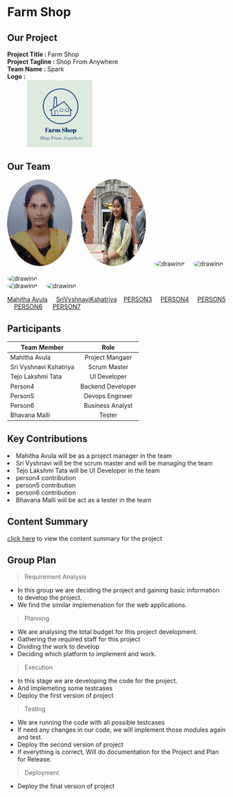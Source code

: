 # Farm Shop


## Our Project
   <strong>Project Title   :   </strong> Farm Shop<br>
   <strong>Project Tagline :   </strong>Shop From Anywhere<br>
   <strong>Team Name       :   </strong>Spark<br>
   <strong>Logo            : <br>
    &nbsp;&nbsp;&nbsp;&nbsp;&nbsp;&nbsp;&nbsp;&nbsp; &nbsp;&nbsp;&nbsp;&nbsp;  <img class='img-circle' src="Images/logo.PNG" alt="drawing" width=150px  style="border-radius:10px width=50px" />   </strong><br>
    
## Our Team

<img src="Images/MahithaAvula.jpeg" alt="drawing" width="150" height ="200" style="border-radius:50%" />    &nbsp;&nbsp;&nbsp;
<img src="Images/SriVyshnaviKshatriya.jpg" alt="drawing" width="150" height ="200" style="border-radius:50%" />   &nbsp;&nbsp;&nbsp;
<img src="Images/TejoLakshmiTata" alt="drawing" width="150" height ="200" style="border-radius:50%" />   &nbsp;&nbsp;&nbsp; 
<img src="Images/ADD_IMGAE_IN_FOLDER" alt="drawing" width="150" height ="200" style="border-radius:50%" />   &nbsp;&nbsp;&nbsp;   
<img src="Images/ADD_IMGAE_IN_FOLDER" alt="drawing" width="150" height ="200" style="border-radius:50%" />   &nbsp;&nbsp;&nbsp;   
<img src="Images/ADD_IMGAE_IN_FOLDER" alt="drawing" width="150" height ="200" style="border-radius:50%" />   &nbsp;&nbsp;&nbsp;
<img src="Images/ADD_IMGAE_IN_FOLDER" alt="drawing" width="150" height ="200" style="border-radius:50%" />   &nbsp;&nbsp;&nbsp;   


[Mahitha Avula](https://github.com/MahithaAvula25)   &nbsp;&nbsp;&nbsp; [SriVyshnaviKshatriya](https://github.com/SriVyshnaviKshatriya)   &nbsp;&nbsp;&nbsp;[PERSON3](https://github.com/ADD-YOUR-GITHUB)  &nbsp;&nbsp;&nbsp;   [PERSON4](https://github.com/ADD-YOUR-GITHUB)  &nbsp;&nbsp;&nbsp;
[PERSON5](https://github.com/ADD-YOUR-GITHUB)  &nbsp;&nbsp;&nbsp;  [PERSON6](https://github.com/ADD-YOUR-GITHUB)  &nbsp;&nbsp; &nbsp;  [PERSON7](https://github.com/ADD-YOUR-GITHUB)
 
 
## Participants
|     Team Member       | Role          | 
| -------------         |:-------------:|
| Mahitha Avula         | Project Mangaer | 
| Sri Vyshnavi Kshatriya| Scrum Master   | 
| Tejo Lakshmi Tata     | UI Developer     |  
| Person4               | Backend Developer |
| Person5               | Devops Engineer  | 
| Person6               | Business Analyst     |  
| Bhavana Malli               | Tester |

## Key Contributions
<li>Mahitha Avula will be as a project manager in the team </li>
<li>Sri Vyshnavi will be the scrum master and will be managing the team</li>
<li>Tejo Lakshmi Tata will be UI Developer in the team</li>
<li>person4 contribution</li>
<li>person5 contribution</li>
<li>person6 contribution</li>
<li>Bhavana Malli wiil be act as a tester in the team</li>

## Content Summary

[click here](summary.md) to view the content summary for the project

## Group Plan

> Requirement Analysis
* In this group we are deciding the project and gaining basic information to develop the project.
* We find the similar implemenation for the web applications.

> Planning
* We are analysing the total budget for this project development.
* Gathering the required staff for this project
* Dividing the work to develop
* Deciding which platform to implement and work.

> Execution
* In this stage we are developing the code for the project.
* And implemeting some testcases
* Deploy the first version of project

> Testing
* We are running the code with all possible testcases 
* If need any changes in our code, we will implement those modules again and test.
* Deploy the second version of project
* If everything is correct, Will do documentation for the Project and Plan for Release.

> Deployment
* Deploy the final version of project


   
